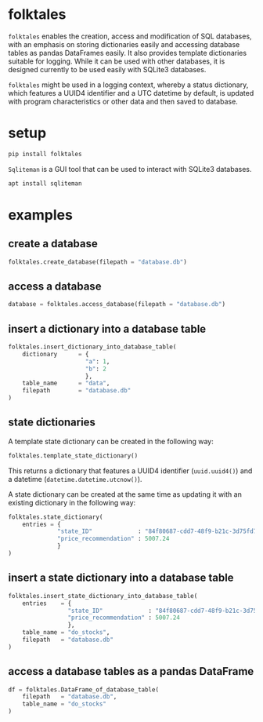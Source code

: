# folktales

`folktales` enables the creation, access and modification of SQL databases, with an emphasis on storing dictionaries easily and accessing database tables as pandas DataFrames easily. It also provides template dictionaries suitable for logging. While it can be used with other databases, it is designed currently to be used easily with SQLite3 databases.

`folktales` might be used in a logging context, whereby a status dictionary, which features a UUID4 identifier and a UTC datetime by default, is updated with program characteristics or other data and then saved to database.

# setup

```Bash
pip install folktales
```

`Sqliteman` is a GUI tool that can be used to interact with SQLite3 databases.

```Bash
apt install sqliteman
```

# examples

## create a database

```Python
folktales.create_database(filepath = "database.db")
```

## access a database

```Python
database = folktales.access_database(filepath = "database.db")
```

## insert a dictionary into a database table

```Python
folktales.insert_dictionary_into_database_table(
    dictionary      = {
                      "a": 1,
                      "b": 2
                      },
    table_name      = "data",
    filepath        = "database.db"
)
```

## state dictionaries

A template state dictionary can be created in the following way:

```Python
folktales.template_state_dictionary()
```

This returns a dictionary that features a UUID4 identifier (`uuid.uuid4()`) and a datetime (`datetime.datetime.utcnow()`).

A state dictionary can be created at the same time as updating it with an existing dictionary in the following way:

```Python
folktales.state_dictionary(
    entries = {
              "state_ID"             : "84f80687-cdd7-48f9-b21c-3d75fd759604",
              "price_recommendation" : 5007.24
              }
)
```

## insert a state dictionary into a database table

```Python
folktales.insert_state_dictionary_into_database_table(
    entries    = {
                 "state_ID"             : "84f80687-cdd7-48f9-b21c-3d75fd759604",
                 "price_recommendation" : 5007.24
                 },
    table_name = "do_stocks",
    filepath   = "database.db"
)
```

## access a database tables as a pandas DataFrame

```Python
df = folktales.DataFrame_of_database_table(
    filepath   = "database.db",
    table_name = "do_stocks"
)
```
